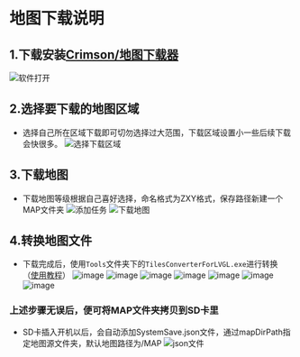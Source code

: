 # 地图下载说明

## 1.下载安装[Crimson/地图下载器](https://gitee.com/CrimsonHu/java_map_download/)

![软件打开](https://user-images.githubusercontent.com/33819388/128734201-f32f39e7-25d6-48ec-a851-99291c4a27a6.png)

## 2.选择要下载的地图区域
 * 选择自己所在区域下载即可切勿选择过大范围，下载区域设置小一些后续下载会快很多。
![选择下载区域](https://user-images.githubusercontent.com/33819388/128734302-1abab0a1-b04f-42d6-8c7d-639cd4b2377d.png)
## 3.下载地图
 * 下载地图等级根据自己喜好选择，命名格式为ZXY格式，保存路径新建一个MAP文件夹
![添加任务](https://user-images.githubusercontent.com/33819388/128734395-4e5081b4-1254-4524-b517-c1e273003e07.png)
![下载地图](https://user-images.githubusercontent.com/33819388/128734446-459ab519-bdbf-45ba-aec8-ff8c48a3d73c.png)

## 4.转换地图文件
* 下载完成后，使用`Tools`文件夹下的`TilesConverterForLVGL.exe`进行转换（[使用教程](https://github.com/FASTSHIFT/X-TRACK/tree/main/Images/MapConverter%E4%BD%BF%E7%94%A8%E6%95%99%E7%A8%8B)）
![image](https://github.com/FASTSHIFT/X-TRACK/blob/main/Images/MapConverter%E4%BD%BF%E7%94%A8%E6%95%99%E7%A8%8B/1.png)
![image](https://github.com/FASTSHIFT/X-TRACK/blob/main/Images/MapConverter%E4%BD%BF%E7%94%A8%E6%95%99%E7%A8%8B/2.png)
![image](https://github.com/FASTSHIFT/X-TRACK/blob/main/Images/MapConverter%E4%BD%BF%E7%94%A8%E6%95%99%E7%A8%8B/3.png)
![image](https://github.com/FASTSHIFT/X-TRACK/blob/main/Images/MapConverter%E4%BD%BF%E7%94%A8%E6%95%99%E7%A8%8B/4.png)
![image](https://github.com/FASTSHIFT/X-TRACK/blob/main/Images/MapConverter%E4%BD%BF%E7%94%A8%E6%95%99%E7%A8%8B/5.png)
![image](https://github.com/FASTSHIFT/X-TRACK/blob/main/Images/MapConverter%E4%BD%BF%E7%94%A8%E6%95%99%E7%A8%8B/6.png)
![image](https://github.com/FASTSHIFT/X-TRACK/blob/main/Images/MapConverter%E4%BD%BF%E7%94%A8%E6%95%99%E7%A8%8B/7.png)

### 上述步骤无误后，便可将MAP文件夹拷贝到SD卡里
 * SD卡插入开机以后，会自动添加SystemSave.json文件，通过mapDirPath指定地图源文件夹，默认地图路径为/MAP
![json文件](https://user-images.githubusercontent.com/33819388/128737167-8242e2d3-d802-47d0-b693-78f68a49d3fb.png)
